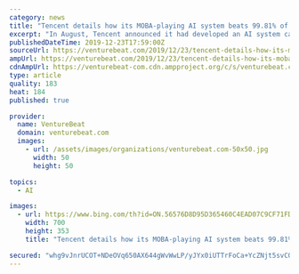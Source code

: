 ```yaml
---
category: news
title: "Tencent details how its MOBA-playing AI system beats 99.81% of human opponents"
excerpt: "In August, Tencent announced it had developed an AI system capable of defeating teams of pros in a five-on-five match in Honor of Kings (or Arena of Valor, depending on the region). This was a noteworthy achievement — Honor of Kings occupies the video game subgenre known as multiplayer online battle arena games (MOBAs), which are incomplete ..."
publishedDateTime: 2019-12-23T17:59:00Z
sourceUrl: https://venturebeat.com/2019/12/23/tencent-details-how-its-moba-playing-ai-system-beats-99-81-of-human-opponents/
ampUrl: https://venturebeat.com/2019/12/23/tencent-details-how-its-moba-playing-ai-system-beats-99-81-of-human-opponents/amp/
cdnAmpUrl: https://venturebeat-com.cdn.ampproject.org/c/s/venturebeat.com/2019/12/23/tencent-details-how-its-moba-playing-ai-system-beats-99-81-of-human-opponents/amp/
type: article
quality: 183
heat: 184
published: true

provider:
  name: VentureBeat
  domain: venturebeat.com
  images:
    - url: /assets/images/organizations/venturebeat.com-50x50.jpg
      width: 50
      height: 50

topics:
  - AI

images:
  - url: https://www.bing.com/th?id=ON.56576D8D95D365460C4EAD07C9CF71FD
    width: 700
    height: 353
    title: "Tencent details how its MOBA-playing AI system beats 99.81% of human opponents"

secured: "whg9vJnrUCOT+NDeOVq650AX644gWvWwLP/yJYx0iUTTrFoCa+YcZNjt5svCOyZBIXUD13J5Zrr2OjLQWkLQT4vw8fngCchC4ceAvfZK5I21SImIA5drvVdKUORslI42Dorl8IXiu7UgRJNXRJOdveYmTByPG37HIo8yZr+ja7nAhDFYFWARemUh+Zd+jlKVSauleWp0f2lKw/MnNDVx4HP/6gQE4xhG4DJBv1jKoKSAvA7PLSqvLzdHfRUXRgHDHy2kJ2dvnjEk7yeDUPiZx8AFf17nsaHZosHYBxxkeuo=;iQRthVXi/lUGO+MWxMa3YQ=="
---
```


